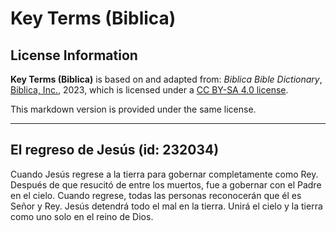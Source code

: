# Key Terms (Biblica)

## License Information

**Key Terms (Biblica)** is based on and adapted from: _Biblica Bible Dictionary_, [Biblica, Inc.](https://www.biblica.com/), 2023, which is licensed under a [CC BY-SA 4.0 license](https://creativecommons.org/licenses/by-sa/4.0/legalcode.en).

This markdown version is provided under the same license.



--------------------------------

## El regreso de Jesús (id: 232034)

Cuando Jesús regrese a la tierra para gobernar completamente como Rey. Después de que resucitó de entre los muertos, fue a gobernar con el Padre en el cielo. Cuando regrese, todas las personas reconocerán que él es Señor y Rey. Jesús detendrá todo el mal en la tierra. Unirá el cielo y la tierra como uno solo en el reino de Dios.


